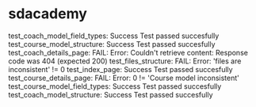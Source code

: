 # sdacademy

test_coach_model_field_types: Success
Test passed succesfully
test_course_model_structure: Success
Test passed succesfully
test_coach_details_page: FAIL:
Error: Couldn't retrieve content: Response code was 404 (expected 200)
test_files_structure: FAIL:
Error: 'files are inconsistent' != 0
test_index_page: Success
Test passed succesfully
test_course_details_page: FAIL:
Error: 0 != 'Course model inconsistent'
test_course_model_field_types: Success
Test passed succesfully
test_coach_model_structure: Success
Test passed succesfully

